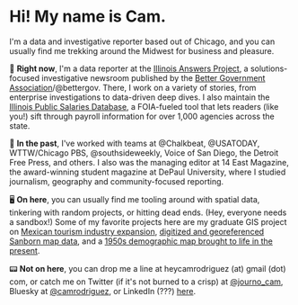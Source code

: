 # Hi! My name is Cam.
I'm a data and investigative reporter based out of Chicago, and you can usually find me trekking around the Midwest for business and pleasure.

📰 **Right now**, I'm a data reporter at the [Illinois Answers Project](https://illinoisanswers.org/), a solutions-focused investigative newsroom published by the [Better Government Association](https://www.bettergov.org/)/@bettergov. There, I work on a variety of stories, from enterprise investigations to data-driven deep dives. I also maintain the [Illinois Public Salaries Database](https://salary.illinoisanswers.org/), a FOIA-fueled tool that lets readers (like you!) sift through payroll information for over 1,000 agencies across the state.

📜 **In the past**, I've worked with teams at @Chalkbeat, @USATODAY, WTTW/Chicago PBS, @southsideweekly, Voice of San Diego, the Detroit Free Press, and others. I also was the managing editor at 14 East Magazine, the award-winning student magazine at DePaul University, where I studied journalism, geography and community-focused reporting.

🖥️ **On here**, you can usually find me tooling around with spatial data, tinkering with random projects, or hitting dead ends. (Hey, everyone needs a sandbox!) Some of my favorite projects here are my graduate GIS project on [Mexican tourism industry expansion](https://github.com/cam-rodriguez/mx_coastal), [digitized and georeferenced Sanborn map data](https://github.com/cam-rodriguez/sanborn), and a [1950s demographic map brought to life in the present](https://github.com/cam-rodriguez/settlement-map).

📟 **Not on here**, you can drop me a line at heycamrodriguez (at) gmail (dot) com, or catch me on Twitter (if it's not burned to a crisp) at [@journo_cam](https://twitter.com/journo_cam), Bluesky at [@camrodriguez](https://bsky.app/profile/camrodriguez.bsky.social), or LinkedIn (???) [here](https://www.linkedin.com/in/cam-rodriguez/).
